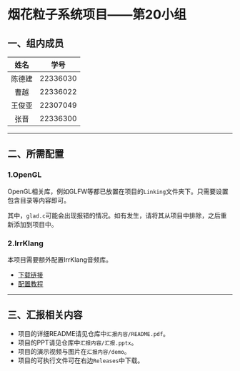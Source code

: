# 烟花粒子系统项目——第20小组

## 一、组内成员

|姓名|学号|
|:-:|:-:|
|陈德建|22336030|
|曹越|22336022|
|王俊亚|22307049|
|张晋|22336300|

---

## 二、所需配置

### 1.OpenGL

OpenGL相关库，例如GLFW等都已放置在项目的`Linking`文件夹下。只需要设置包含目录等内容即可。

其中，`glad.c`可能会出现报错的情况。如有发生，请将其从项目中排除，之后重新添加到项目中。

### 2.IrrKlang

本项目需要额外配置IrrKlang音频库。

* [下载链接](https://www.ambiera.com/irrklang/downloads.html)
* [配置教程](https://blog.csdn.net/weixin_46525412/article/details/120639492)

---

## 三、汇报相关内容

* 项目的详细README请见仓库中`汇报内容/README.pdf`。
* 项目的PPT请见仓库中`汇报内容/汇报.pptx`。
* 项目的演示视频与图片在`汇报内容/demo`。
* 项目的可执行文件可在右边`Releases`中下载。
